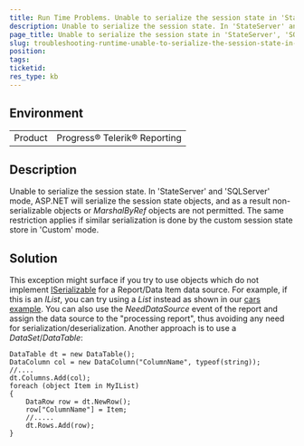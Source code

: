 ```yaml
---
title: Run Time Problems. Unable to serialize the session state in 'StateServer', 'SQLServer' or 'Custom' mode.
description: Unable to serialize the session state. In 'StateServer' and 'SQLServer' mode, ASP.NET will serialize the session state objects, and as a result non-serializable objects or MarshalByRef objects are not permitted. The same restriction applies if similar serialization is done by the custom session state store in 'Custom' mode.
page_title: Unable to serialize the session state in 'StateServer', 'SQLServer' or 'Custom' mode.
slug: troubleshooting-runtime-unable-to-serialize-the-session-state-in-stateserver-sqlserver-and-custom-mode
position: 
tags: 
ticketid: 
res_type: kb
---
```


## Environment
<table>
	<tr>
		<td>Product</td>
		<td>Progress® Telerik® Reporting</td>
	</tr>
</table>


## Description
Unable to serialize the session state. In 'StateServer' and 'SQLServer' mode, ASP.NET will serialize the session state objects, and as a result non-serializable objects or _MarshalByRef_ objects are not permitted. The same restriction applies if similar serialization is done by the custom session state store in 'Custom' mode.
## Solution
This exception might surface if you try to use objects which do not implement [ISerializable](https://docs.microsoft.com/en-us/dotnet/api/system.runtime.serialization.iserializable?view=netframework-4.7.2) for a Report/Data Item data source. For example, if this is an _IList_, you can try using a _List_ instead as shown in our [cars example](https://demos.telerik.com/reporting/list-bound-report). You can also use the _NeedDataSource_ event of the report and assign the data source to the "processing report", thus avoiding any need for serialization/deserialization. Another approach is to use a _DataSet_/_DataTable_:

```CSharp
DataTable dt = new DataTable();
DataColumn col = new DataColumn("ColumnName", typeof(string));
//....
dt.Columns.Add(col);
foreach (object Item in MyIList)
{
    DataRow row = dt.NewRow();
    row["ColumnName"] = Item;
    //.....
    dt.Rows.Add(row);
}
```
